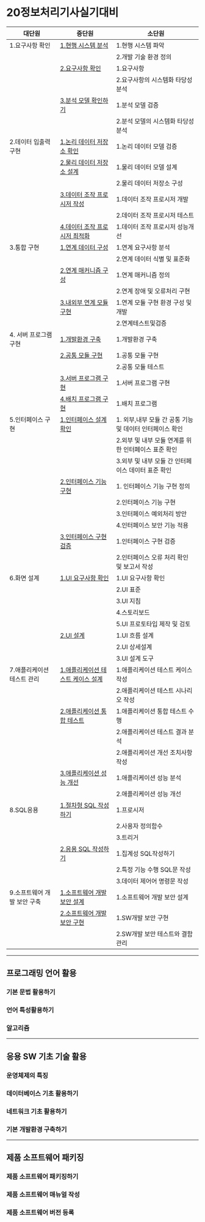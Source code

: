 # 20정보처리기사실기대비

| 대단원                      | 중단원                                                                                                 | 소단원                                                   |
| --------------------------- | ------------------------------------------------------------------------------------------------------ | -------------------------------------------------------- |
| 1.요구사항 확인             | [1.현행 시스템 분석](./Docs/1.요구사항확인/1.현행시스템분석.md)                                        | 1.현행 시스템 파악                                       |
|                             |                                                                                                        | 2.개발 기술 환경 정의                                    |
|                             | [2.요구사항 확인](./Docs/1.요구사항확인/2.요구사항확인.md)                                             | 1.요구사항                                               |
|                             |                                                                                                        | 2.요구사항의 시스템화 타당성 분석                        |
|                             | [3.분석 모델 확인하기](./Docs/1.요구사항확인/3.분석모델확인하기.md)                                    | 1.분석 모델 검증                                         |
|                             |                                                                                                        | 2.분석 모델의 시스템화 타당성 분석                       |
| 2.데이터 입출력 구현        | [1.논리 데이터 저장소 확인](./Docs/2.데이터입출력구현/1.논리데이터저장소확인.md)                       | 1.논리 데이터 모델 검증                                  |
|                             | [2.물리 데이터 저장소 설계](./Docs/2.데이터입출력구현/2.물리데이터저장소설계.md)                       | 1.물리 데이터 모델 설계                                  |
|                             |                                                                                                        | 2.물리 데이터 저장소 구성                                |
|                             | [3.데이터 조작 프로시저 작성](./Docs/2.데이터입출력구현/3.데이터조작프로시저작성.md)                   | 1.데이터 조작 프로시저 개발                              |
|                             |                                                                                                        | 2.데이터 조작 프로시저 테스트                            |
|                             | [4.데이터 조작 프로시저 최적화](./Docs/2.데이터입출력구현/4.데이터조작프로시저최적화.md)               | 1.데이터 조작 프로시저 성능개선                          |
| 3.통합 구현                 | [1.연계 데이터 구성](./Docs/3.통합구현/1.연계데이터구성.md)                                            | 1.연계 요구사항 분석                                     |
|                             |                                                                                                        | 2.연계 데이터 식별 및 표준화                             |
|                             | [2.연계 매커니즘 구성](./Docs/3.통합구현/2.연계메커니즘구성.md)                                        | 1.연계 매커니즘 정의                                     |
|                             |                                                                                                        | 2.연계 장애 및 오류처리 구현                             |
|                             | [3.내외부 연계 모듈 구현](./Docs/3.통합구현/3.내외부연계모듈구현.md)                                   | 1.연계 모듈 구현 환경 구성 및 개발                       |
|                             |                                                                                                        | 2.연계테스트및검증                                       |
| 4. 서버 프로그램 구현       | [1.개발환경 구축](./Docs/4.서버프로그램구현/1.개발환경구축.md)                                         | 1.개발환경 구축                                          |
|                             | [2.공통 모듈 구현](./Docs/4.서버프로그램구현/2.공통모듈구현.md)                                        | 1.공통 모듈 구현                                         |
|                             |                                                                                                        | 2.공통 모듈 테스트                                       |
|                             | [3.서버 프로그램 구현](./Docs/4.서버프로그램구현/3.서버프로그램구현.md)                                | 1.서버 프로그램 구현                                     |
|                             | [4.배치 프로그램 구현](./Docs/4.서버프로그램구현/4.배치프로그램구현.md)                                | 1.배치 프로그램                                          |
| 5.인터페이스 구현           | [1.인터페이스 설계 확인](./Docs/5.인터페이스구현/1.인터페이스설계확인.md)                              | 1. 외부,내부 모듈 간 공통 기능 및 데이터 인터페이스 확인 |
|                             |                                                                                                        | 2.외부 및 내부 모듈 연계를 위한 인터페이스 표준 확인     |
|                             |                                                                                                        | 3.외부 및 내부 모듈 간 인터페이스 데이터 표준 확인       |
|                             | [2.인터페이스 기능 구현](./Docs/5.인터페이스구현/2.인터페이스기능구현.md)                              | 1. 인터페이스 기능 구현 정의                             |
|                             |                                                                                                        | 2.인터페이스 기능 구현                                   |
|                             |                                                                                                        | 3.인터페이스 예외처리 방안                               |
|                             |                                                                                                        | 4.인터페이스 보안 기능 적용                              |
|                             | [3.인터페이스 구현 검증](./Docs/5.인터페이스구현/3.인터페이스구현검증.md)                              | 1.인터페이스 구현 검증                                   |
|                             |                                                                                                        | 2.인터페이스 오류 처리 확인 및 보고서 작성               |
| 6.화면 설계                 | [1.UI 요구사항 확인](./Docs/6.화면설계/1.Ui요구사항확인.md)                                            | 1.UI 요구사항 확인                                       |
|                             |                                                                                                        | 2.UI 표준                                                |
|                             |                                                                                                        | 3.UI 지침                                                |
|                             |                                                                                                        | 4.스토리보드                                             |
|                             |                                                                                                        | 5.UI 프로토타입 제작 및 검토                             |
|                             | [2.UI 설계](./Docs/6.화면설계/2.UI설계.md)                                                             | 1.UI 흐름 설계                                           |
|                             |                                                                                                        | 2.UI 상세설계                                            |
|                             |                                                                                                        | 3.UI 설계 도구                                           |
| 7.애플리케이션 테스트 관리  | [1.애플리케이션 테스트 케이스 설계](./Docs/7.애플리케이션테스트관리/1.애플리케이션테스트케이스설계.md) | 1.애플리케이션 테스트 케이스 작성                        |
|                             |                                                                                                        | 2.애플리케이션 테스트 시나리오 작성                      |
|                             | [2.애플리케이션 통합 테스트](./Docs/7.애플리케이션테스트관리/2.애플리케이션테스트통합테스트.md)        | 1.애플리케이션 통합 테스트 수행                          |
|                             |                                                                                                        | 2.애플리케이션 테스트 결과 분석                          |
|                             |                                                                                                        | 2.애플리케이션 개선 조치사항 작성                        |
|                             | [3.애플리케이션 성능 개선](./Docs/7.애플리케이션테스트관리/3.애플리케이션성능개선.md)                  | 1.애플리케이션 성능 분석                                 |
|                             |                                                                                                        | 2.애플리케이션 성능 개선                                 |
| 8.SQL응용                   | [1.절차형 SQL 작성하기](./Docs/8.SQL응용/1.절차형SQL작성하기.md)                                       | 1.프로시저                                               |
|                             |                                                                                                        | 2.사용자 정의함수                                        |
|                             |                                                                                                        | 3.트리거                                                 |
|                             | [2.응용 SQL 작성하기](./Docs/8.SQL응용/2.응용SQL작성하기.md)                                           | 1.집계성 SQL작성하기                                     |
|                             |                                                                                                        | 2.특정 기능 수행 SQL문 작성                              |
|                             |                                                                                                        | 3.데이터 제어어 명령문 작성                              |
| 9.소프트웨어 개발 보안 구축 | [1.소프트웨어 개발 보안 설계](./Docs/9.소프트웨어개발보안구축/1.소프트웨어개발보안설계.md)             | 1.소프트웨어 개발 보안 설계                              |
|                             | [2.소프트웨어 개발 보안 구현](./Docs/9.소프트웨어개발보안구축/2.소프트웨어개발보안구현.md)             | 1.SW개발 보안 구현                                       |
|                             |                                                                                                        | 2.SW개발 보안 테스트와 결함 관리                         |
---

## 프로그래밍 언어 활용

### 기본 문법 활용하기

### 언어 특성활용하기

### 알고리즘

---

## 응용 SW 기초 기술 활용

### 운영체제의 특징

### 데이터베이스 기초 활용하기

### 네트워크 기초 활용하기

### 기본 개발환경 구축하기

---

## 제품 소프트웨어 패키징

### 제품 소프트웨어 패키징하기

### 제품 소프트웨어 매뉴얼 작성

### 제품 소프트웨어 버전 등록
